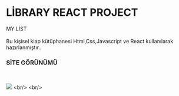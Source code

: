 # LİBRARY REACT PROJECT
MY LİST
<br/>   
Bu kişisel kiap kütüphanesi Html,Css,Javascript ve React kullanılarak hazırlanmıştır.. <br/>
<h3> SİTE GÖRÜNÜMÜ </h3> </br>

![]([https://github.com/MFKORKMAZ42/Library-Project/blob/master/library(2)](https://github.com/MFKORKMAZ42/Library-Project/blob/master/giflibrary.mp4).gif)
<br/>
 <br/>

